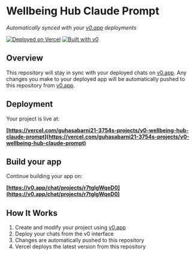 # Wellbeing Hub Claude Prompt

*Automatically synced with your [v0.app](https://v0.app) deployments*

[![Deployed on Vercel](https://img.shields.io/badge/Deployed%20on-Vercel-black?style=for-the-badge&logo=vercel)](https://vercel.com/guhasabarni21-3754s-projects/v0-wellbeing-hub-claude-prompt)
[![Built with v0](https://img.shields.io/badge/Built%20with-v0.app-black?style=for-the-badge)](https://v0.app/chat/projects/r7tglgWqeD0)

## Overview

This repository will stay in sync with your deployed chats on [v0.app](https://v0.app).
Any changes you make to your deployed app will be automatically pushed to this repository from [v0.app](https://v0.app).

## Deployment

Your project is live at:

**[https://vercel.com/guhasabarni21-3754s-projects/v0-wellbeing-hub-claude-prompt](https://vercel.com/guhasabarni21-3754s-projects/v0-wellbeing-hub-claude-prompt)**

## Build your app

Continue building your app on:

**[https://v0.app/chat/projects/r7tglgWqeD0](https://v0.app/chat/projects/r7tglgWqeD0)**

## How It Works

1. Create and modify your project using [v0.app](https://v0.app)
2. Deploy your chats from the v0 interface
3. Changes are automatically pushed to this repository
4. Vercel deploys the latest version from this repository